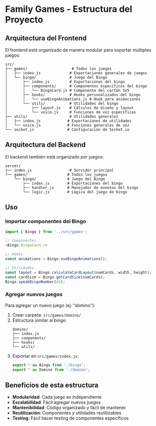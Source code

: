 # Family Games - Estructura del Proyecto

## Arquitectura del Frontend

El frontend está organizado de manera modular para soportar múltiples juegos:

```
src/
├── games/                    # Todos los juegos
│   ├── index.js             # Exportaciones generales de juegos
│   └── bingo/               # Juego del Bingo
│       ├── index.js         # Exportaciones del bingo
│       ├── components/      # Componentes específicos del bingo
│       │   └── BingoCard.js # Componente del cartón 5x5
│       ├── hooks/           # Hooks personalizados del bingo  
│       │   └── useBingoAnimations.js # Hook para animaciones
│       └── utils/           # Utilidades del bingo
│           ├── layout.js    # Cálculos de diseño y layout
│           └── voice.js     # Funciones de voz específicas
├── utils/                   # Utilidades generales
│   ├── index.js            # Exportaciones de utilidades
│   └── voice.js            # Funciones generales de voz
└── socket.js               # Configuración de Socket.io
```

## Arquitectura del Backend

El backend también está organizado por juegos:

```
server/
├── index.js                 # Servidor principal
└── games/                  # Todos los juegos
    └── bingo/              # Juego del Bingo
        ├── index.js        # Exportaciones del bingo
        ├── handler.js      # Manejador de eventos del bingo
        └── logic.js        # Lógica del juego de bingo
```

## Uso

### Importar componentes del Bingo

```javascript
import { Bingo } from '../src/games';

// Componentes
<Bingo.BingoCard />

// Hooks
const animations = Bingo.useBingoAnimations();

// Utilidades
const layout = Bingo.calculateCardLayout(numCards, width, height);
const cardSize = Bingo.getCardSize(numCards);
Bingo.speakBingoNumber(42);
```

### Agregar nuevos juegos

Para agregar un nuevo juego (ej: "domino"):

1. Crear carpeta: `src/games/domino/`
2. Estructura similar al bingo:
   ```
   domino/
   ├── index.js
   ├── components/
   ├── hooks/  
   └── utils/
   ```
3. Exportar en `src/games/index.js`:
   ```javascript
   export * as Bingo from './bingo';
   export * as Domino from './domino';
   ```

## Beneficios de esta estructura

- **Modularidad**: Cada juego es independiente
- **Escalabilidad**: Fácil agregar nuevos juegos
- **Mantenibilidad**: Código organizado y fácil de mantener
- **Reutilización**: Componentes y utilidades reutilizables
- **Testing**: Fácil hacer testing de componentes específicos
